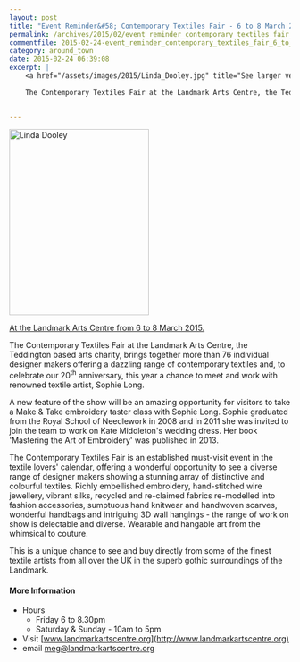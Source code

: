```yaml
---
layout: post
title: "Event Reminder&#58; Contemporary Textiles Fair - 6 to 8 March 2015"
permalink: /archives/2015/02/event_reminder_contemporary_textiles_fair_6_to_8_m.html
commentfile: 2015-02-24-event_reminder_contemporary_textiles_fair_6_to_8_m
category: around_town
date: 2015-02-24 06:39:08
excerpt: |
    <a href="/assets/images/2015/Linda_Dooley.jpg" title="See larger version of - Linda Dooley"><img src="/assets/images/2015/Linda_Dooley_thumb.jpg" width="150" height="200" alt="Linda Dooley" class="photo right" /></a>
    
    The Contemporary Textiles Fair at the Landmark Arts Centre, the Teddington based arts charity, brings together more than 76 individual designer makers offering a dazzling range of contemporary textiles and, to celebrate our 20<sup>th</sup> anniversary, this year a chance to meet and work with renowned textile artist, Sophie Long.
    

---
```


<a href="/assets/images/2015/Linda_Dooley.jpg" title="See larger version of - Linda Dooley"><img src="/assets/images/2015/Linda_Dooley_thumb.jpg" width="250" height="333" alt="Linda Dooley" class="photo right" /></a>

[At the Landmark Arts Centre from 6 to 8 March 2015.](/event/fair/200705144892)

The Contemporary Textiles Fair at the Landmark Arts Centre, the Teddington based arts charity, brings together more than 76 individual designer makers offering a dazzling range of contemporary textiles and, to celebrate our 20<sup>th</sup> anniversary, this year a chance to meet and work with renowned textile artist, Sophie Long.

A new feature of the show will be an amazing opportunity for visitors to take a Make & Take embroidery taster class with Sophie Long. Sophie graduated from the Royal School of Needlework in 2008 and in 2011 she was invited to join the team to work on Kate Middleton's wedding dress. Her book 'Mastering the Art of Embroidery' was published in 2013.

The Contemporary Textiles Fair is an established must-visit event in the textile lovers' calendar, offering a wonderful opportunity to see a diverse range of designer makers showing a stunning array of distinctive and colourful textiles. Richly embellished embroidery, hand-stitched wire jewellery, vibrant silks, recycled and re-claimed fabrics re-modelled into fashion accessories, sumptuous hand knitwear and handwoven scarves, wonderful handbags and intriguing 3D wall hangings - the range of work on show is delectable and diverse. Wearable and hangable art from the whimsical to couture.

This is a unique chance to see and buy directly from some of the finest textile artists from all over the UK in the superb gothic surroundings of the Landmark.

#### More Information

-   Hours
    -   Friday 6 to 8.30pm
    -   Saturday & Sunday - 10am to 5pm
-   Visit [www.landmarkartscentre.org](http://www.landmarkartscentre.org)
-   email <meg@landmarkartscentre.org>
